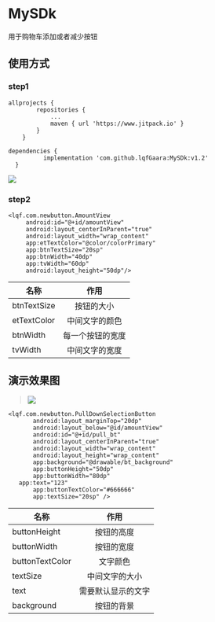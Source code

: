 # MySDk
用于购物车添加或者减少按钮
## 使用方式
### step1
```
allprojects {
		repositories {
			...
			maven { url 'https://www.jitpack.io' }
		}
	}
  ```
  
  ```
  dependencies {
	        implementation 'com.github.lqfGaara:MySDk:v1.2'
	}
  ```
  ![](https://github.com/lqfGaara/MySDk/blob/master/useImag.jpg)
  ### step2
   ```
  <lqf.com.newbutton.AmountView
        android:id="@+id/amountView"
        android:layout_centerInParent="true"
        android:layout_width="wrap_content"
        app:etTextColor="@color/colorPrimary"
        app:btnTextSize="20sp"
        app:btnWidth="40dp"
        app:tvWidth="60dp"
        android:layout_height="50dp"/>
   ```
   名称  | 作用
    --   |:--:
   btnTextSize | 按钮的大小
   etTextColor  |中间文字的颜色
   btnWidth  |每一个按钮的宽度
   tvWidth  | 中间文字的宽度
 ## 演示效果图 
  >![](https://github.com/lqfGaara/MySDk/blob/master/example.gif)

 ```
<lqf.com.newbutton.PullDownSelectionButton
        android:layout_marginTop="20dp"
        android:layout_below="@id/amountView"
        android:id="@+id/pull_bt"
        android:layout_centerInParent="true"
        android:layout_width="wrap_content"
        android:layout_height="wrap_content"
        app:background="@drawable/bt_background"
        app:buttonHeight="50dp"
        app:buttonWidth="80dp"
	app:text="123"
        app:buttonTextColor="#666666"
        app:textSize="20sp" />
 ```

 名称  | 作用
    --   |:--:
   buttonHeight | 按钮的高度
   buttonWidth  |按钮的宽度
   buttonTextColor  |文字颜色
   textSize  | 中间文字的大小
   text | 需要默认显示的文字
   background | 按钮的背景
